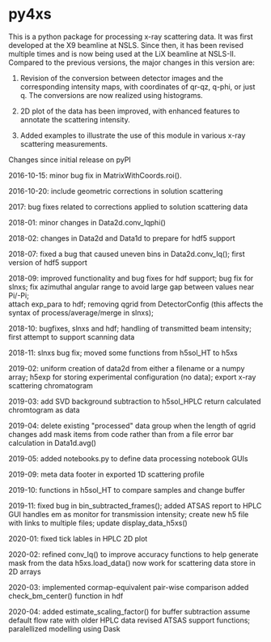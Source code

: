 # py4xs

This is a python package for processing x-ray scattering data. It 
was first developed at the X9 beamline at NSLS. Since then, it has been 
revised multiple times and is now being used at the LiX beamline at NSLS-II. 
Compared to the previous versions, the major changes in this version are:

1. Revision of the conversion between detector images and the corresponding
intensity maps, with coordinates of qr-qz, q-phi, or just q. The conversions
are now realized using histograms. 

2. 2D plot of the data has been improved, with enhanced features to annotate 
the scattering intensity.

3. Added examples to illustrate the use of this module in various x-ray
scattering measurements. 



Changes since initial release on pyPI

2016-10-15:
minor bug fix in MatrixWithCoords.roi().

2016-10-20:
include geometric corrections in solution scattering 

2017:
bug fixes related to corrections applied to solution scattering data

2018-01: 
minor changes in Data2d.conv_Iqphi()

2018-02:
changes in Data2d and Data1d to prepare for hdf5 support

2018-07:
fixed a bug that caused uneven bins in Data2d.conv_Iq(); 
first version of hdf5 support

2018-09:
improved functionality and bug fixes for hdf support; 
bug fix for slnxs; 
fix azimuthal angular range to avoid large gap between values near Pi/-Pi;  
attach exp_para to hdf; 
removing qgrid from DetectorConfig (this affects the syntax of process/average/merge in slnxs); 

2018-10:
bugfixes, slnxs and hdf; 
handling of transmitted beam intensity;
first attempt to support scanning data 

2018-11:
slnxs bug fix; moved some functions from h5sol_HT to h5xs

2019-02:
uniform creation of data2d from either a filename or a numpy array;
h5exp for storing experimental configuration (no data);
export x-ray scattering chromatogram

2019-03:
add SVD background subtraction to h5sol_HPLC
return calculated chromtogram as data

2019-04:
delete existing "processed" data group when the length of qgrid changes
add mask items from code rather than from a file
error bar calculation in Data1d.avg()

2019-05:
added notebooks.py to define data processing notebook GUIs

2019-09:
meta data footer in exported 1D scattering profile

2019-10:
functions in h5sol_HT to compare samples and change buffer

2019-11:
fixed bug in bin_subtracted_frames(); added ATSAS report to HPLC GUI
handles em as monitor for transmission intensity;
create new h5 file with links to multiple files; update display_data_h5xs()

2020-01:
fixed tick lables in HPLC 2D plot

2020-02:
refined conv_Iq() to improve accuracy
functions to help generate mask from the data
h5xs.load_data() now work for scattering data store in 2D arrays

2020-03:
implemented cormap-equivalent pair-wise comparison
added check_bm_center() function in hdf

2020-04:
added estimate_scaling_factor() for buffer subtraction
assume default flow rate with older HPLC data
revised ATSAS support functions; paralellized modelling using Dask


